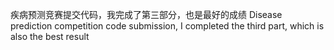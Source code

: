 疾病预测竞赛提交代码，我完成了第三部分，也是最好的成绩
Disease prediction competition code submission, I completed the third part, which is also the best result
